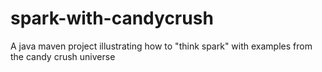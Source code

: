 # spark-with-candycrush
A java maven project illustrating how to "think spark" with examples from the candy crush universe
